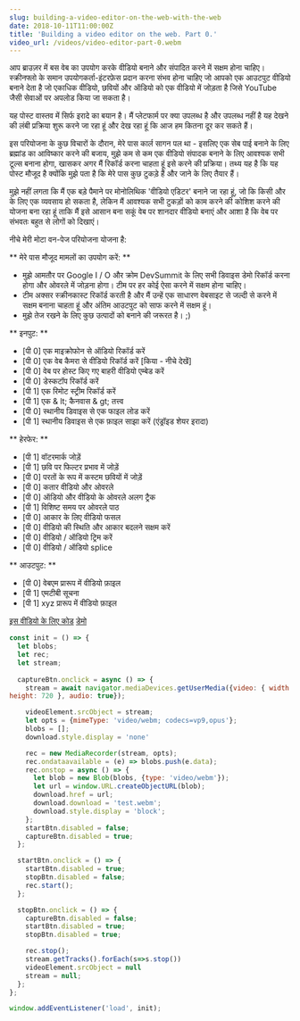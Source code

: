 ```yaml
---
slug: building-a-video-editor-on-the-web-with-the-web
date: 2018-10-11T11:00:00Z
title: 'Building a video editor on the web. Part 0.'
video_url: /videos/video-editor-part-0.webm
---
```



आप ब्राउज़र में बस वेब का उपयोग करके वीडियो बनाने और संपादित करने में सक्षम होना चाहिए। स्क्रीनफ्लो के समान उपयोगकर्ता-इंटरफ़ेस प्रदान करना संभव होना चाहिए जो आपको एक आउटपुट वीडियो बनाने देता है जो एकाधिक वीडियो, छवियों और ऑडियो को एक वीडियो में जोड़ता है जिसे YouTube जैसी सेवाओं पर अपलोड किया जा सकता है।

यह पोस्ट वास्तव में सिर्फ इरादे का बयान है। मैं प्लेटफार्म पर क्या उपलब्ध है और उपलब्ध नहीं है यह देखने की लंबी प्रक्रिया शुरू करने जा रहा हूं और देख रहा हूं कि आज हम कितना दूर कर सकते हैं।

इस परियोजना के कुछ विचारों के दौरान, मेरे पास कार्ल सागन पल था - इसलिए एक सेब पाई बनाने के लिए ब्रह्मांड का आविष्कार करने की बजाय, मुझे कम से कम एक वीडियो संपादक बनाने के लिए आवश्यक सभी टूल्स बनाना होगा, खासकर अगर मैं रिकॉर्ड करना चाहता हूं इसे करने की प्रक्रिया। तथ्य यह है कि यह पोस्ट मौजूद है क्योंकि मुझे पता है कि मेरे पास कुछ टुकड़े हैं और जाने के लिए तैयार हैं।

मुझे नहीं लगता कि मैं एक बड़े पैमाने पर मोनोलिथिक 'वीडियो एडिटर' बनाने जा रहा हूं, जो कि किसी और के लिए एक व्यवसाय हो सकता है, लेकिन मैं आवश्यक सभी टुकड़ों को काम करने की कोशिश करने की योजना बना रहा हूं ताकि मैं इसे आसान बना सकूं वेब पर शानदार वीडियो बनाएं और आशा है कि वेब पर संभवतः बहुत से लोगों को दिखाएं।

नीचे मेरी मोटा वन-पेज परियोजना योजना है:


** मेरे पास मौजूद मामलों का उपयोग करें: **


* मुझे आमतौर पर Google I / O और क्रोम DevSummit के लिए सभी डिवाइस डेमो रिकॉर्ड करना होगा और ओवरले में जोड़ना होगा। टीम पर हर कोई ऐसा करने में सक्षम होना चाहिए।
* टीम अक्सर स्क्रीनकास्ट रिकॉर्ड करती है और मैं उन्हें एक साधारण वेबसाइट से जल्दी से करने में सक्षम बनाना चाहता हूं और अंतिम आउटपुट को साफ करने में सक्षम हूं।
* मुझे तेज रखने के लिए कुछ उत्पादों को बनाने की जरूरत है। ;)


** इनपुट: **


* [पी 0] एक माइक्रोफोन से ऑडियो रिकॉर्ड करें
* [पी 0] एक वेब कैमरा से वीडियो रिकॉर्ड करें [किया - नीचे देखें]
* [पी 0] वेब पर होस्ट किए गए बाहरी वीडियो एम्बेड करें
* [पी 0] डेस्कटॉप रिकॉर्ड करें
* [पी 1] एक रिमोट स्ट्रीम रिकॉर्ड करें
* [पी 1] एक & lt; कैनवास & gt; तत्त्व
* [पी 0] स्थानीय डिवाइस से एक फाइल लोड करें
* [पी 1] स्थानीय डिवाइस से एक फ़ाइल साझा करें (एंड्रॉइड शेयर इरादा)


** हेरफेर: **


* [पी 1] वॉटरमार्क जोड़ें
* [पी 1] छवि पर फिल्टर प्रभाव में जोड़ें
* [पी 0] परतों के रूप में कस्टम छवियों में जोड़ें
* [पी 0] कतार वीडियो और ओवरले
* [पी 0] ऑडियो और वीडियो के ओवरले अलग ट्रैक
* [पी 1] विशिष्ट समय पर ओवरले पाठ
* [पी 0] आकार के लिए वीडियो फसल
* [पी 0] वीडियो की स्थिति और आकार बदलने सक्षम करें
* [पी 0] वीडियो / ऑडियो ट्रिम करें
* [पी 0] वीडियो / ऑडियो splice


** आउटपुट: **


* [पी 0] वेबएम प्रारूप में वीडियो फ़ाइल
* [पी 1] एमटीबी सूचना
* [पी 1] xyz प्रारूप में वीडियो फ़ाइल

[इस वीडियो के लिए कोड](https://glitch.com/edit/\#!/camera-recorder?path=script.js:1:0) [डेमो](https://camera-recorder.glitch.me/)


```javascript  
const init = () => {  
  let blobs;  
  let rec;  
  let stream;  
    
  captureBtn.onclick = async () => {  
    stream = await navigator.mediaDevices.getUserMedia({video: { width: 1280, 
height: 720 }, audio: true});

    videoElement.srcObject = stream;  
    let opts = {mimeType: 'video/webm; codecs=vp9,opus'};  
    blobs = [];  
    download.style.display = 'none'

    rec = new MediaRecorder(stream, opts);  
    rec.ondataavailable = (e) => blobs.push(e.data);  
    rec.onstop = async () => {  
      let blob = new Blob(blobs, {type: 'video/webm'});  
      let url = window.URL.createObjectURL(blob);  
      download.href = url;  
      download.download = 'test.webm';  
      download.style.display = 'block';  
    };  
    startBtn.disabled = false;  
    captureBtn.disabled = true;  
  };

  startBtn.onclick = () => {  
    startBtn.disabled = true;  
    stopBtn.disabled = false;  
    rec.start();  
  };

  stopBtn.onclick = () => {  
    captureBtn.disabled = false;  
    startBtn.disabled = true;  
    stopBtn.disabled = true;

    rec.stop();  
    stream.getTracks().forEach(s=>s.stop())  
    videoElement.srcObject = null  
    stream = null;  
  };  
};

window.addEventListener('load', init);  
```

